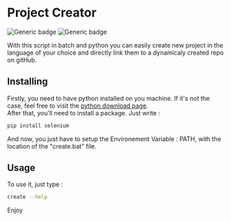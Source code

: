# Project Creator

![Generic badge](https://img.shields.io/badge/python-3.8-darkcyan.svg) ![Generic badge](https://img.shields.io/badge/version-1.0-blue.svg)

With this script in batch and python you can easily create new project in the language of your choice and directly link them to a dynamicaly created repo on gitHub.

## Installing
Firstly, you need to have python installed on you machine. If it's not the case, feel free to visit the [python download page](https://www.python.org/downloads/).
<br>
After that, you'll need to install a package. Just write :
```sh
pip install selenium
```
And now, you just have to setup the Environement Variable : PATH, with the location of the "create.bat" file.

## Usage
To use it, just type :
```sh
create --help
```
Enjoy